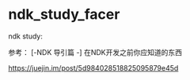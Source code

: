 # ndk_study_facer

ndk study:

参考：
[-NDK 导引篇 -] 在NDK开发之前你应知道的东西

https://juejin.im/post/5d984028518825095879e45d
